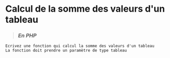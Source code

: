 # **Calcul de la somme des valeurs d'un tableau**

> ### ***En PHP***
    Ecrivez une fonction qui calcul la somme des valeurs d'un tableau
    La fonction doit prendre un paramètre de type tableau
